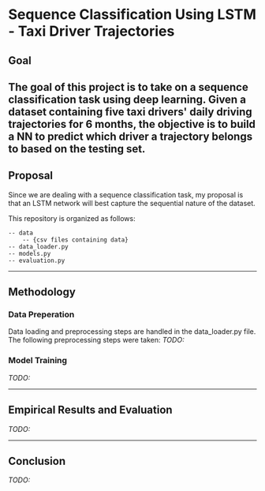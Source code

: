# Sequence Classification Using LSTM - Taxi Driver Trajectories

## Goal

The goal of this project is to take on a sequence classification task using deep learning. Given a dataset containing five taxi drivers' daily driving trajectories for 6 months, the objective is to build a NN to predict which driver a trajectory belongs to based on the testing set.
-----------------------------------
## Proposal

Since we are dealing with a sequence classification task, my proposal is that an LSTM network will best capture the sequential nature of the dataset. 

This repository is organized as follows:

    -- data
        -- {csv files containing data}
    -- data_loader.py
    -- models.py
    -- evaluation.py

-----------------------------------
## Methodology

### Data Preperation

Data loading and preprocessing steps are handled in the data_loader.py file. The following preprocessing steps were taken:
*TODO:*


### Model Training
*TODO:*

-----------------------------------
## Empirical Results and Evaluation

*TODO:*

-----------------------------------
## Conclusion

*TODO:*